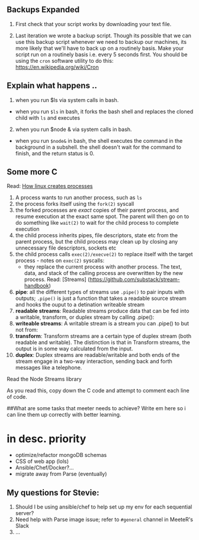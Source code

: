 ## Backups Expanded

1. First check that your script works by downloading your text file.

2. Last iteration we wrote a backup script. Though its possible that we can use this backup script whenever we need to backup our machines, its more likely that we'll have to back up on a routinely basis. Make your script run on a routinely basis i.e. every 5 seconds first. You should be using the `cron` software utility to do this: https://en.wikipedia.org/wiki/Cron

## Explain what happens ..
1. when you run $ls via system calls in bash. 
  - when you run `$ls` in bash, it forks the bash shell and replaces the cloned child with `ls` and executes 

2. when you run $node & via system calls in bash.
  - when you run `$node&` in bash, the shell executes the command in the background in a subshell. the shell doesn't wait for the command to finish, and the return status is 0. 

## Some more C
Read: [How linux creates processes](https://brandonwamboldt.ca/how-linux-creates-processes-1528/)
  1. A process wants to run another process, such as `ls`
  2. the process forks itself using the `fork(2)` syscall 
  3. the forked processes are _exact_ copies of their parent process, and resume execution at the exact same spot. The parent will then go on to do something like `wait(2)` to wait for the child process to complete execution
  4. the child process inherits pipes, file descriptors, state etc from the parent process, but the child process may clean up by closing any unnecessary file descriptors, sockets etc
  5. the child process calls `exec(2)/execve(2)` to replace itself with the target process
    - notes on `exec(2)` syscalls: 
      * they replace the current process with another process. The text, data, and stack of the calling process are overwritten by the new process. 
Read: [Streams] (https://github.com/substack/stream-handbook)
  1. __pipe__: all the different types of streams use `.pipe()` to pair inputs with outputs; `.pipe()` is just a function that takes a readable source stream and hooks the ouput to a detination writeable stream
  2. __readable streams__: Readable streams produce data that can be fed into a writable, transform, or duplex stream by calling .pipe():
  3. __writeable streams__: A writable stream is a stream you can .pipe() to but not from:
  4. __transform__: Transform streams are a certain type of duplex stream (both readable and writable). The distinction is that in Transform streams, the output is in some way calculated from the input.
  5. __duplex__: Duplex streams are readable/writable and both ends of the stream engage in a two-way interaction, sending back and forth messages like a telephone. 
  
Read the Node Streams library

As you read this, copy down the C code and attempt to comment each line of code.

##What are some tasks that meeter needs to achieve?
Write em here so i can line them up correctly with better learning.

# in desc. priority
- optimize/refactor mongoDB schemas
- CSS of web app (lols)
- Ansible/Chef/Docker?...
- migrate away from Parse (eventually)

## My questions for Stevie:
1. Should I be using ansible/chef to help set up my env for each sequential server?
2. Need help with Parse image issue; refer to `#general` channel in MeeteR's Slack
3. ...

